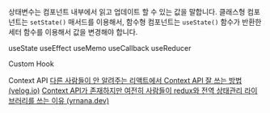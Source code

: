
상태변수는 컴포넌트 내부에서 읽고 업데이트 할 수 있는 값을 말합니다.
클래스형 컴포넌트는 `setState()` 매서드를 이용해서,
함수형 컴포넌트는 `useState()` 함수가 반환한 세터 함수를 이용해서 값을 변경해야 합니다.



useState
useEffect
useMemo
useCallback
useReducer

Custom Hook


Context API
[다른 사람들이 안 알려주는 리액트에서 Context API 잘 쓰는 방법 (velog.io)](https://velog.io/@velopert/react-context-tutorial)
[Context API가 존재하지만 여전히 사람들이 redux와 전역 상태관리 라이브러리를 쓰는 이유 (yrnana.dev)](https://yrnana.dev/post/2021-08-21-context-api-redux)


